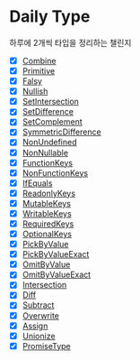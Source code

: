 # Daily Type
하루에 2개씩 타입을 정리하는 챌린지

- [x] [Combine](https://github.com/vueveloper/ts-helper/blob/main/combine.ts)
- [x] [Primitive](https://github.com/vueveloper/ts-helper/blob/main/primitive.ts)
- [x] [Falsy](https://github.com/vueveloper/ts-helper/blob/main/falsy.ts)
- [x] [Nullish](https://github.com/vueveloper/ts-helper/blob/main/nullish.ts)
- [x] [SetIntersection](https://github.com/vueveloper/ts-helper/blob/main/set-intersection.ts)
- [x] [SetDifference](https://github.com/vueveloper/ts-helper/blob/main/set-difference.ts)
- [x] [SetComplement](https://github.com/vueveloper/ts-helper/blob/main/set-complement.ts)
- [x] [SymmetricDifference](https://github.com/vueveloper/ts-helper/blob/main/symmetric-difference.ts)
- [x] [NonUndefined](https://github.com/vueveloper/ts-helper/blob/main/non-undefined.ts)
- [x] [NonNullable](https://github.com/vueveloper/ts-helper/blob/main/non-nullable.ts)
- [x] [FunctionKeys](https://github.com/vueveloper/ts-helper/blob/main/function-keys.ts)
- [x] [NonFunctionKeys](https://github.com/vueveloper/ts-helper/blob/main/non-function-keys.ts)
- [x] [IfEquals](https://github.com/vueveloper/ts-helper/blob/main/if-equals.ts)
- [x] [ReadonlyKeys](https://github.com/vueveloper/ts-helper/blob/main/readonly-keys.ts)
- [x] [MutableKeys](https://github.com/vueveloper/ts-helper/blob/main/mutable-keys.ts)
- [x] [WritableKeys](https://github.com/vueveloper/ts-helper/blob/main/writable-keys.ts)
- [x] [RequiredKeys](https://github.com/vueveloper/ts-helper/blob/main/required-keys.ts)
- [x] [OptionalKeys](https://github.com/vueveloper/ts-helper/blob/main/optional-keys.ts)
- [x] [PickByValue](https://github.com/vueveloper/ts-helper/blob/main/pick-by-value.ts)
- [x] [PickByValueExact](https://github.com/vueveloper/ts-helper/blob/main/pick-by-value-exact.ts)
- [x] [OmitByValue](https://github.com/vueveloper/ts-helper/blob/main/omit-by-value.ts)
- [x] [OmitByValueExact](https://github.com/vueveloper/ts-helper/blob/main/omit-by-value-exact.ts)
- [x] [Intersection](https://github.com/vueveloper/ts-helper/blob/main/intersection.ts)
- [x] [Diff](https://github.com/vueveloper/ts-helper/blob/main/diff.ts)
- [x] [Subtract](https://github.com/vueveloper/ts-helper/blob/main/subtract.ts)
- [x] [Overwrite](https://github.com/vueveloper/ts-helper/blob/main/overwrite.ts)
- [x] [Assign](https://github.com/vueveloper/ts-helper/blob/main/assign.ts)
- [x] [Unionize](https://github.com/vueveloper/ts-helper/blob/main/unionize.ts)
- [x] [PromiseType](https://github.com/vueveloper/ts-helper/blob/main/promise-type.ts)
